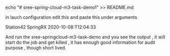 echo "# sree-spring-cloud-m3-task-demo1" >> README.md

in lauch configuration edit this and paste this under arguments

Station42
SpringRX
2020-10-08:T12:04:33

And run the sree-springcloud-m3-task-demo and you see the output , it will start do the job and get killed , it has enough good information for audit purpose , though short lived.